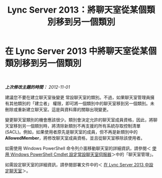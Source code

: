 ﻿---
title: Lync Server 2013：將聊天室從某個類別移到另一個類別
TOCTitle: 將聊天室從某個類別移到另一個類別
ms:assetid: 7e93b8f6-5a18-4476-a432-3918e01bcfa6
ms:mtpsurl: https://technet.microsoft.com/zh-tw/library/JJ215877(v=OCS.15)
ms:contentKeyID: 49291462
ms.date: 08/10/2015
mtps_version: v=OCS.15
ms.translationtype: HT
---

# 在 Lync Server 2013 中將聊天室從某個類別移到另一個類別

 

_**上次修改主題的時間：** 2012-11-01_

建議您不要在建立聊天室後變更 常設聊天室的類別。不過，如果聊天室管理員擁有其他類別的「建立者」 權限，即可將一個類別中的聊天室移到另一個類別。未刪除或重新建立聊天室。這是與資料庫的關聯出現變更。

變更聊天室類別的機會應該很少。類別會決定允許的聊天室成員資格，因此，將聊天室移到另一個類別時，將清除新類別不再支援的所有系統存取控制清單 (SACL)。例如，如果使用者原先是聊天室的成員，但不再是新類別中的 **AllowedMember**，將修改聊天室成員資格，並且從聊天室移除該使用者。

如需使用 Windows PowerShell 命令列介面移動聊天室的詳細資訊，請參閱＜ [使用 Windows PowerShell Cmdlet 設定常設聊天室伺服器](configuring-persistent-chat-server-by-using-windows-powershell-cmdlets.md)＞中的「聊天室管理」。

如需設定聊天室的詳細資訊，請參閱部署文件中的＜ [在 Lync Server 2013 中設定聊天室](lync-server-2013-configure-rooms.md)＞。

